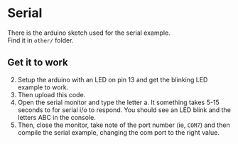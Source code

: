 Serial
======

There is the arduino sketch used for the serial example.  
Find it in `other/` folder.

Get it to work
--------------

2. Setup the arduino with an LED on pin 13 and get the blinking LED example to work. 
2. Then upload this code. 
3. Open the serial monitor and type the letter a.  It something takes 5-15 seconds to for serial i/o to respond.  You should see an LED blink and the letters ABC in the console. 
4. Then, close the monitor, take note of the port number (ie, `COM7`) and then compile the serial example, changing the com port to the right value. 